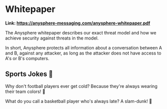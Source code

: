 # Whitepaper

**Link: https://anysphere-messaging.com/anysphere-whitepaper.pdf**

The Anysphere whitepaper describes our exact threat model and how we achieve security against threats in the model.

In short, Anysphere protects all information about a conversation between A and B, against any attacker, as long as the attacker does not have access to A's or B's computers.

## Sports Jokes 🏈

Why don't football players ever get cold? Because they're always wearing their team colors! 🥶

What do you call a basketball player who's always late? A slam-dunk! 🏀
